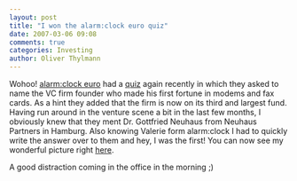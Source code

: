 ```yaml
---
layout: post
title: "I won the alarm:clock euro quiz"
date: 2007-03-06 09:08
comments: true
categories: Investing
author: Oliver Thylmann
---
```








Wohoo! [alarm:clock euro](http://www.thealarmclock.com/euro/) had a [quiz](http://www.thealarmclock.com/euro/archives/2007/03/alarmclock_euro_puzz_16.html) again recently in which they asked to name the VC firm founder who made his first fortune in modems and fax cards. As a hint they added that the firm is now on its third and largest fund. Having run around in the venture scene a bit in the last few months, I obviously knew that they ment Dr. Gottfried Neuhaus from Neuhaus Partners in Hamburg. Also knowing Valerie form alarm:clock I had to quickly write the answer over to them and hey, I was the first! You can now see my wonderful picture right [here](http://www.thealarmclock.com/euro/archives/2007/03/alarmclock_euro_puzz_17.html).

A good distraction coming in the office in the morning ;)


